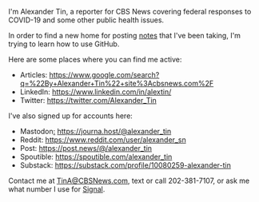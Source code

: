 I'm Alexander Tin, a reporter for CBS News covering federal responses to COVID-19 and some other public health issues.

In order to find a new home for posting [notes](https://github.com/tinalexander/notes) that I've been taking, I'm trying to learn how to use GitHub.

Here are some places where you can find me active:

- Articles: https://www.google.com/search?q=%22By+Alexander+Tin%22+site%3Acbsnews.com%2F
- LinkedIn: https://www.linkedin.com/in/alextin/
- Twitter: https://twitter.com/Alexander_Tin

I've also signed up for accounts here:

- Mastodon<a rel="me" href="https://journa.host/@alexander_tin">:</a> https://journa.host/@alexander_tin
- Reddit: https://www.reddit.com/user/alexander_sn
- Post: https://post.news/@/alexander_tin
- Spoutible: https://spoutible.com/alexander_tin
- Substack: https://substack.com/profile/10080259-alexander-tin

Contact me at TinA@CBSNews.com, text or call 202-381-7107, or ask me what number I use for [Signal](https://signal.org/).
